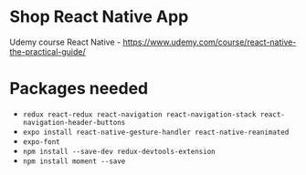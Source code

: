 # Shop React Native App

Udemy course React Native - https://www.udemy.com/course/react-native-the-practical-guide/

# Packages needed
  - `redux react-redux react-navigation react-navigation-stack react-navigation-header-buttons`
  - `expo install react-native-gesture-handler react-native-reanimated`
  - `expo-font`
  - `npm install --save-dev redux-devtools-extension`
  - `npm install moment --save `

